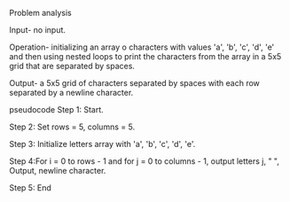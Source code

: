 Problem analysis

Input- no input.

Operation- initializing an array o characters with values 'a', 'b', 'c', 'd', 'e' and then using nested loops to print the characters from the array in a 5x5 grid that are separated by spaces.

Output- a 5x5 grid of characters separated by spaces with each row separated by a newline character.

pseudocode Step 1: Start.

Step 2: Set rows = 5, columns = 5.

Step 3: Initialize letters array with 'a', 'b', 'c', 'd', 'e'.

Step 4:For i = 0 to rows - 1 and for j = 0 to columns - 1, output letters j, " ", Output, newline character.

Step 5: End
